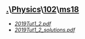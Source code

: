 ## [.](..\..\..)\\[Physics](..\..)\\[102](..)\\[ms18]()
- [_2019Tut1_2.pdf_](2019Tut1_2.pdf)
- [_2019Tut1_2_solutions.pdf_](2019Tut1_2_solutions.pdf)
